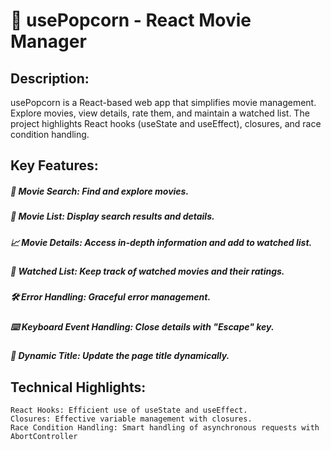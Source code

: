 # 🍿 usePopcorn - React Movie Manager

## Description:
usePopcorn is a React-based web app that simplifies movie management. Explore movies, view details, rate them, and maintain a watched list. The project highlights React hooks (useState and useEffect), closures, and race condition handling.

## Key Features:
##### 🎥 Movie Search: Find and explore movies.

##### 📃 Movie List: Display search results and details.
##### 📈 Movie Details: Access in-depth information and add to watched list.
##### 👀 Watched List: Keep track of watched movies and their ratings.
##### 🛠️ Error Handling: Graceful error management.
##### ⌨️ Keyboard Event Handling: Close details with "Escape" key.
##### 🌟 Dynamic Title: Update the page title dynamically.

## Technical Highlights:

    React Hooks: Efficient use of useState and useEffect.
    Closures: Effective variable management with closures.
    Race Condition Handling: Smart handling of asynchronous requests with AbortController
